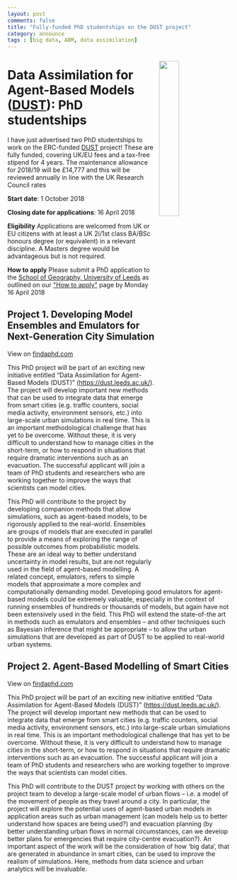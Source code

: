 ```yaml
---
layout: post
comments: false
title: "Fully-funded PhD studentships on the DUST project"
category: announce
tags : [big data, ABM, data assimilation]
---
```


<img src="https://erc.europa.eu/sites/default/files/content/pages/images/DUST_illustration_copyright-Shutterstock.jpg" style="float:right; width:30%; padding:10px"/>

# Data Assimilation for Agent-Based Models ([DUST](http://dust.leeds.ac.uk/)): PhD studentships

I have just advertised two PhD studentships to work on the ERC-funded [DUST](http://dust.leeds.ac.uk/) project! These are fully funded, covering UK/EU fees and a tax-free stipend for 4 years.  The maintenance allowance for 2018/19 will be £14,777 and this will be reviewed annually in line with the UK Research Council rates

**Start date**: 1 October 2018

**Closing date for applications**: 16 April 2018

**Eligibility** Applications are welcomed from UK or EU citizens with at least a UK 2i/1st class BA/BSc honours degree (or equivalent) in a relevant discipline.  A Masters degree would be advantageous but is not required. 

**How to apply** Please submit a PhD application to the [School of Geography, University of Leeds](http://geog.leeds.ac.uk/) as outlined on our ["How to apply"](https://www.geog.leeds.ac.uk/study/phd/how-to-apply/) page by Monday 16 April 2018


## Project 1. Developing Model Ensembles and Emulators for Next-Generation City Simulation

View on [findaphd.com](https://www.findaphd.com/search/ProjectDetails.aspx?PJID=96794)

This PhD project will be part of an exciting new initiative entitled “Data Assimilation for Agent-Based Models (DUST)” (https://dust.leeds.ac.uk/). The project will develop important new methods that can be used to integrate data that emerge from smart cities (e.g. traffic counters, social media activity, environment sensors, etc.) into large-scale urban simulations in real time. This is an important methodological challenge that has yet to be overcome. Without these, it is very difficult to understand how to manage cities in the short-term, or how to respond in situations that require dramatic interventions such as an evacuation. The successful applicant will join a team of PhD students and researchers who are working together to improve the ways that scientists can model cities.

This PhD will contribute to the project by developing companion methods that allow simulations, such as agent-based models, to be rigorously applied to the real-world. Ensembles are groups of models that are executed in parallel to provide a means of exploring the range of possible outcomes from probabilistic models. These are an ideal way to better understand uncertainty in model results, but are not regularly used in the field of agent-based modelling. A related concept, emulators, refers to simple models that approximate a more complex and computationally demanding model. Developing good emulators for agent-based models could be extremely valuable, especially in the context of running ensembles of hundreds or thousands of models, but again have not been extensively used in the field. This PhD will extend the state-of-the art in methods such as emulators and ensembles – and other techniques such as Bayesian inference that might be appropriate – to allow the urban simulations that are developed as part of DUST to be applied to real-world urban systems.


## Project 2. Agent-Based Modelling of Smart Cities

View on [findaphd.com](https://www.findaphd.com/search/ProjectDetails.aspx?PJID=96795)

This PhD project will be part of an exciting new initiative entitled “Data Assimilation for Agent-Based Models (DUST)” (https://dust.leeds.ac.uk/). The project will develop important new methods that can be used to integrate data that emerge from smart cities (e.g. traffic counters, social media activity, environment sensors, etc.) into large-scale urban simulations in real time. This is an important methodological challenge that has yet to be overcome. Without these, it is very difficult to understand how to manage cities in the short-term, or how to respond in situations that require dramatic interventions such as an evacuation. The successful applicant will join a team of PhD students and researchers who are working together to improve the ways that scientists can model cities.

This PhD will contribute to the DUST project by working with others on the project team to develop a large-scale model of urban flows – i.e. a model of the movement of people as they travel around a city. In particular, the project will explore the potential uses of agent-based urban models in application areas such as urban management (can models help us to better understand how spaces are being used?) and evacuation planning (by better understanding urban flows in normal circumstances, can we develop better plans for emergencies that require city-centre evacuation?). An important aspect of the work will be the consideration of how ‘big data’, that are generated in abundance in smart cities, can be used to improve the realism of simulations. Here, methods from data science and urban analytics will be invaluable.
